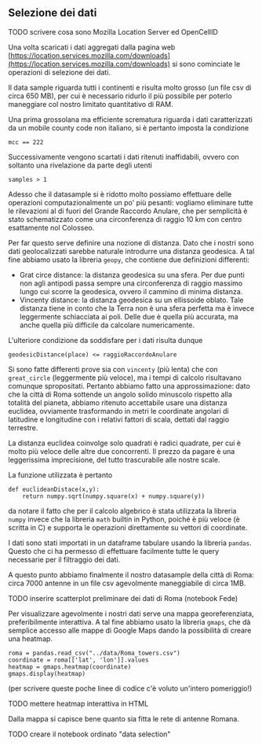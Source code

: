 
## Selezione dei dati

TODO scrivere cosa sono Mozilla Location Server ed OpenCellID

Una volta scaricati i dati aggregati dalla pagina web [https://location.services.mozilla.com/downloads](https://location.services.mozilla.com/downloads) si sono cominciate le operazioni di selezione dei dati.

Il data sample riguarda tutti i continenti e risulta molto grosso (un file csv di circa 650 MB), per cui è necessario ridurlo il più possibile per poterlo maneggiare col nostro limitato quantitativo di RAM.

Una prima grossolana ma efficiente scrematura riguarda i dati caratterizzati da un mobile county code non italiano, si è pertanto imposta la condizione
```
mcc == 222
```

Successivamente vengono scartati i dati ritenuti inaffidabili, ovvero con soltanto una rivelazione da parte degli utenti
```
samples > 1
```

Adesso che il datasample si è ridotto molto possiamo effettuare delle operazioni computazionalmente un po' più pesanti: vogliamo eliminare tutte le rilevazioni al di fuori del Grande Raccordo Anulare, che per semplicità è stato schematizzato come una circonferenza di raggio 10 km con centro esattamente nol Colosseo.

Per far questo serve definire una nozione di distanza. Dato che i nostri sono dati geolocalizzati sarebbe naturale introdurre una distanza geodesica. A tal fine abbiamo usato la libreria `geopy`, che contiene due definizioni differenti:

* Grat circe distance: la distanza geodesica su una sfera. Per due punti non agli antipodi passa sempre una circonferenza di raggio massimo lungo cui scorre la geodesica, ovvero il cammino di minima distanza.
* Vincenty distance: la distanza geodesica su un ellissoide oblato. Tale distanza tiene in conto che la Terra non è una sfera perfetta ma è invece leggermente schiacciata ai poli. Delle due è quella più accurata, ma anche quella più difficile da calcolare numericamente.

L'ulteriore condizione da soddisfare per i dati risulta dunque
```
geodesicDistance(place) <= raggioRaccordoAnulare
```

Si sono fatte differenti prove sia con `vincenty` (più lenta) che con `great_circle` (leggermente più veloce), ma i tempi di calcolo risultavano comunque spropositati. Pertanto abbiamo fatto una approssimazione: dato che la città di Roma sottende un angolo solido minuscolo rispetto alla totalità del pianeta, abbiamo ritenuto accettabile usare una distanza euclidea, ovviamente trasformando in metri le coordinate angolari di latitudine e longitudine con i relativi fattori di scala, dettati dal raggio terrestre.

La distanza euclidea coinvolge solo quadrati è radici quadrate, per cui è molto più veloce delle altre due concorrenti. Il prezzo da pagare è una leggerissima imprecisione, del tutto trascurabile alle nostre scale.

La funzione utilizzata è pertanto
```
def euclideanDistace(x,y):
    return numpy.sqrt(numpy.square(x) + numpy.square(y))
```
da notare il fatto che per il calcolo algebrico è stata utilizzata la libreria `numpy` invece che la libreria `math` builtin in Python, poiché è più veloce (è scritta in C) e supporta le operazioni direttamente su vettori di coordinate.

I dati sono stati importati in un dataframe tabulare usando la libreria `pandas`. Questo che ci ha permesso di effettuare facilmente tutte le query necessarie per il filtraggio dei dati.

A questo punto abbiamo finalmente il nostro datasample della città di Roma: circa 7000 antenne in un file csv agevolmente maneggiabile di circa 1MB.

TODO inserire scatterplot preliminare dei dati di Roma (notebook Fede)

Per visualizzare agevolmente i nostri dati serve una mappa georeferenziata, preferibilmente interattiva. A tal fine abbiamo usato la libreria `gmaps`, che dà semplice accesso alle mappe di Google Maps dando la possibilità di creare una heatmap.
```
roma = pandas.read_csv("../data/Roma_towers.csv")
coordinate = roma[['lat', 'lon']].values
heatmap = gmaps.heatmap(coordinate)
gmaps.display(heatmap)
```
(per scrivere queste poche linee di codice c'è voluto un'intero pomeriggio!)

TODO mettere heatmap interattiva in HTML

Dalla mappa si capisce bene quanto sia fitta le rete di antenne Romana.

TODO creare il notebook ordinato "data selection"



